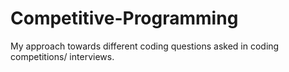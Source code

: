 # Competitive-Programming
My approach towards different coding questions asked in coding competitions/ interviews.
